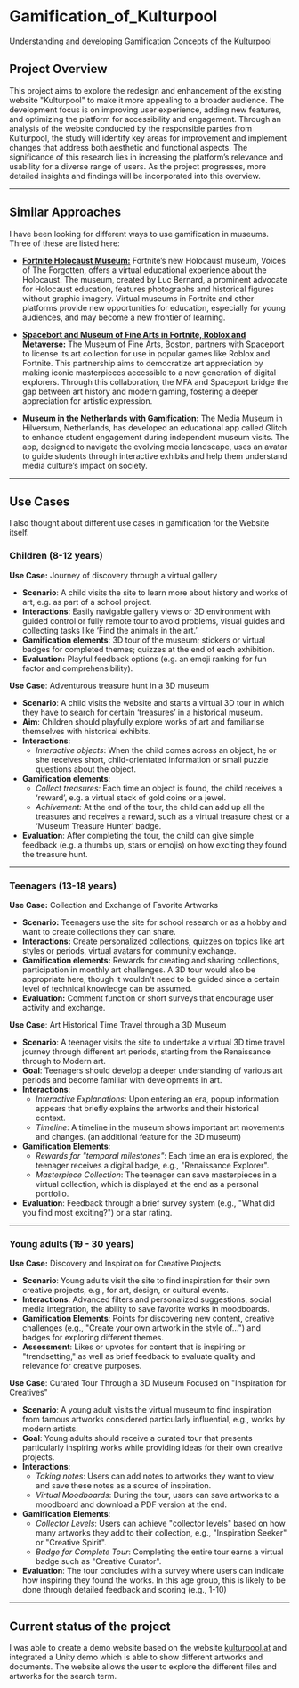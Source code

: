 # Gamification_of_Kulturpool
Understanding and developing Gamification Concepts of the Kulturpool

## Project Overview

This project aims to explore the redesign and enhancement of the existing website "Kulturpool" to make it more appealing to a broader audience. 
The development focus is on improving user experience, adding new features, and optimizing the platform for accessibility and engagement. 
Through an analysis of the website conducted by the responsible parties from Kulturpool, 
the study will identify key areas for improvement and implement changes that address both aesthetic and functional aspects. 
The significance of this research lies in increasing the platform’s relevance and usability for a diverse range of users. 
As the project progresses, more detailed insights and findings will be incorporated into this overview.

---
## Similar Approaches

I have been looking for different ways to use gamification in museums. Three of these are listed here:

- [**Fortnite Holocaust Museum:**](https://www.staffs.ac.uk/news/2023/10/fortnites-new-in-game-holocaust-museum-shows-us-a-virtual-future-for-education) Fortnite’s new Holocaust museum, Voices of The Forgotten, offers a virtual educational experience about the Holocaust.
The museum, created by Luc Bernard, a prominent advocate for Holocaust education, features photographs and historical figures without graphic imagery.
Virtual museums in Fortnite and other platforms provide new opportunities for education, especially for young audiences, and may become a new frontier of learning.


- [**Spacebort and Museum of Fine Arts in Fortnite, Roblox and Metaverse:**](https://www.mfa.org/press-release/spaceport-partnership) The Museum of Fine Arts, Boston, partners with Spaceport to license its art collection for use in popular games like Roblox and Fortnite. 
This partnership aims to democratize art appreciation by making iconic masterpieces accessible to a new generation of digital explorers. 
Through this collaboration, the MFA and Spaceport bridge the gap between art history and modern gaming, fostering a deeper appreciation for artistic expression.


- [**Museum in the Netherlands with Gamification:**](https://www.museumnext.com/article/new-museum-gamification-for-learning/) The Media Museum in Hilversum, Netherlands, has developed an educational app called Glitch to enhance student engagement during independent museum visits. 
The app, designed to navigate the evolving media landscape, uses an avatar to guide students through interactive exhibits and help them understand media culture’s impact on society.
---
## Use Cases

I also thought about different use cases in gamification for the Website itself.

### Children (8-12 years)

**Use Case:** Journey of discovery through a virtual gallery

- **Scenario**: A child visits the site to learn more about history and works of art, e.g. as part of a school project.
- **Interactions**: Easily navigable gallery views or 3D environment with guided control or fully remote tour to avoid problems, visual guides and collecting tasks like ‘Find the animals in the art.’
- **Gamification elements**: 3D tour of the museum; stickers or virtual badges for completed themes; quizzes at the end of each exhibition.
- **Evaluation:** Playful feedback options (e.g. an emoji ranking for fun factor and comprehensibility).

**Use Case**: Adventurous treasure hunt in a 3D museum

- **Scenario**: A child visits the website and starts a virtual 3D tour in which they have to search for certain ‘treasures’ in a historical museum.
- **Aim**: Children should playfully explore works of art and familiarise themselves with historical exhibits.
- **Interactions**:
    - *Interactive objects*: When the child comes across an object, he or she receives short, child-orientated information or small puzzle questions about the object.
- **Gamification elements**:
    - *Collect treasures:* Each time an object is found, the child receives a ‘reward’, e.g. a virtual stack of gold coins or a jewel.
    - *Achivement:* At the end of the tour, the child can add up all the treasures and receives a reward, such as a virtual treasure chest or a ‘Museum Treasure Hunter’ badge.
- **Evaluation**: After completing the tour, the child can give simple feedback (e.g. a thumbs up, stars or emojis) on how exciting they found the treasure hunt.
---
### Teenagers (13-18 years)

**Use Case:** Collection and Exchange of Favorite Artworks


- **Scenario:** Teenagers use the site for school research or as a hobby and want to create collections they can share.
- **Interactions:** Create personalized collections, quizzes on topics like art styles or periods, virtual avatars for community exchange.
- **Gamification elements:** Rewards for creating and sharing collections, participation in monthly art challenges. A 3D tour would also be appropriate here, though it wouldn't need to be guided since a certain level of technical knowledge can be assumed.
- **Evaluation:** Comment function or short surveys that encourage user activity and exchange.

**Use Case**: Art Historical Time Travel through a 3D Museum

- **Scenario**: A teenager visits the site to undertake a virtual 3D time travel journey through different art periods, starting from the Renaissance through to Modern art.
- **Goal**: Teenagers should develop a deeper understanding of various art periods and become familiar with developments in art.
- **Interactions**:
    - *Interactive Explanations*: Upon entering an era, popup information appears that briefly explains the artworks and their historical context.
    - *Timeline*: A timeline in the museum shows important art movements and changes. (an additional feature for the 3D museum)
- **Gamification Elements**:
    - *Rewards for "temporal milestones"*: Each time an era is explored, the teenager receives a digital badge, e.g., "Renaissance Explorer".
    - *Masterpiece Collection*: The teenager can save masterpieces in a virtual collection, which is displayed at the end as a personal portfolio.
- **Evaluation**: Feedback through a brief survey system (e.g., "What did you find most exciting?") or a star rating.
---
### Young adults (19 - 30 years)

**Use Case:** Discovery and Inspiration for Creative Projects

- **Scenario**: Young adults visit the site to find inspiration for their own creative projects, e.g., for art, design, or cultural events.
- **Interactions**: Advanced filters and personalized suggestions, social media integration, the ability to save favorite works in moodboards.
- **Gamification Elements**: Points for discovering new content, creative challenges (e.g., "Create your own artwork in the style of...") and badges for exploring different themes.
- **Assessment**: Likes or upvotes for content that is inspiring or "trendsetting," as well as brief feedback to evaluate quality and relevance for creative purposes.

**Use Case**: Curated Tour Through a 3D Museum Focused on "Inspiration for Creatives"

- **Scenario**: A young adult visits the virtual museum to find inspiration from famous artworks considered particularly influential, e.g., works by modern artists.
- **Goal**: Young adults should receive a curated tour that presents particularly inspiring works while providing ideas for their own creative projects.
- **Interactions**:
    - *Taking notes*: Users can add notes to artworks they want to view and save these notes as a source of inspiration.
    - *Virtual Moodboards*: During the tour, users can save artworks to a moodboard and download a PDF version at the end.
- **Gamification Elements**:
    - *Collector Levels*: Users can achieve "collector levels" based on how many artworks they add to their collection, e.g., "Inspiration Seeker" or "Creative Spirit".
    - *Badge for Complete Tour*: Completing the entire tour earns a virtual badge such as "Creative Curator".
- **Evaluation**: The tour concludes with a survey where users can indicate how inspiring they found the works. In this age group, this is likely to be done through detailed feedback and scoring (e.g., 1-10)
---
## Current status of the project

I was able to create a demo website based on the website [kulturpool.at](https://kulturpool.at) and integrated a Unity demo which is able to show different artworks and documents.
The website allows the user to explore the different files and artworks for the search term. 

